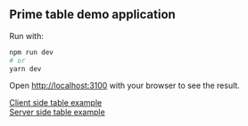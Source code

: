 ## Prime table demo application

Run with:

```bash
npm run dev
# or
yarn dev
```

Open [http://localhost:3100](http://localhost:3100) with your browser to see the result.

[Client side table example](http://localhost:3100/clientSideTable)  
[Server side table example](http://localhost:3100/serverSideTable)
